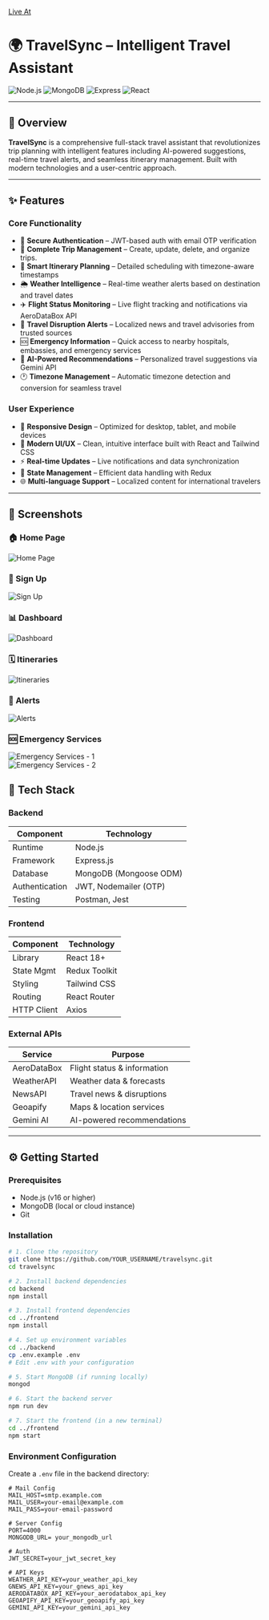 [Live At](https://travel-sync-mu.vercel.app/)

# 🌍 TravelSync – Intelligent Travel Assistant

![Node.js](https://img.shields.io/badge/Node.js-Backend-green?logo=node.js)
![MongoDB](https://img.shields.io/badge/MongoDB-Database-brightgreen?logo=mongodb)
![Express](https://img.shields.io/badge/Express.js-Web%20Framework-lightgrey?logo=express)
![React](https://img.shields.io/badge/React-Frontend-blue?logo=react)

---

## 🚀 Overview

**TravelSync** is a comprehensive full-stack travel assistant that revolutionizes trip planning with intelligent features including AI-powered suggestions, real-time travel alerts, and seamless itinerary management. Built with modern technologies and a user-centric approach.

---

## ✨ Features

### Core Functionality
- 🔐 **Secure Authentication** – JWT-based auth with email OTP verification
- 🛫 **Complete Trip Management** – Create, update, delete, and organize trips.
- 📅 **Smart Itinerary Planning** – Detailed scheduling with timezone-aware timestamps
- 🌦️ **Weather Intelligence** – Real-time weather alerts based on destination and travel dates
- ✈️ **Flight Status Monitoring** – Live flight tracking and notifications via AeroDataBox API
- 📰 **Travel Disruption Alerts** – Localized news and travel advisories from trusted sources
- 🆘 **Emergency Information** – Quick access to nearby hospitals, embassies, and emergency services
- 🧠 **AI-Powered Recommendations** – Personalized travel suggestions via Gemini API
- 🕐 **Timezone Management** – Automatic timezone detection and conversion for seamless travel

### User Experience
- 📱 **Responsive Design** – Optimized for desktop, tablet, and mobile devices
- 🎨 **Modern UI/UX** – Clean, intuitive interface built with React and Tailwind CSS
- ⚡ **Real-time Updates** – Live notifications and data synchronization
- 🔄 **State Management** – Efficient data handling with Redux
- 🌐 **Multi-language Support** – Localized content for international travelers

---

## 📸 Screenshots

### 🏠 Home Page
![Home Page](https://github.com/user-attachments/assets/05ecf248-236c-4c10-8477-d5f4ca11253c)

### 🔐 Sign Up
![Sign Up](https://github.com/user-attachments/assets/50abd369-71e9-4c86-a887-11e0dc2d42e9)

### 📊 Dashboard
![Dashboard](https://github.com/user-attachments/assets/1c4566c5-d61f-40c6-a7d8-dc7e9403a152)

### 🗓️ Itineraries
![Itineraries](https://github.com/user-attachments/assets/d5d60291-ecbc-4fe7-9919-4d4709e2e86b)

### 🚨 Alerts
![Alerts](https://github.com/user-attachments/assets/b9222917-4320-48f6-9b49-08762d58fe0b)

### 🆘 Emergency Services
![Emergency Services - 1](https://github.com/user-attachments/assets/1941d8af-0b04-413d-a563-bba076d82af9)  
![Emergency Services - 2](https://github.com/user-attachments/assets/dc613bc2-1107-4498-9eaf-54b6cd2efea5)






## 🧱 Tech Stack

### Backend
| Component     | Technology                    |
|---------------|-------------------------------|
| Runtime       | Node.js                       |
| Framework     | Express.js                    |
| Database      | MongoDB (Mongoose ODM)        |
| Authentication| JWT, Nodemailer (OTP)         |
| Testing       | Postman, Jest                 |

### Frontend
| Component     | Technology                    |
|---------------|-------------------------------|
| Library       | React 18+                     |
| State Mgmt    | Redux Toolkit                 |
| Styling       | Tailwind CSS                  |
| Routing       | React Router                  |
| HTTP Client   | Axios                         |

### External APIs
| Service       | Purpose                       |
|---------------|-------------------------------|
| AeroDataBox   | Flight status & information   |
| WeatherAPI    | Weather data & forecasts      |
| NewsAPI       | Travel news & disruptions     |
| Geoapify      | Maps & location services      |
| Gemini AI     | AI-powered recommendations    |

---

## ⚙️ Getting Started

### Prerequisites
- Node.js (v16 or higher)
- MongoDB (local or cloud instance)
- Git

### Installation

```bash
# 1. Clone the repository
git clone https://github.com/YOUR_USERNAME/travelsync.git
cd travelsync

# 2. Install backend dependencies
cd backend
npm install

# 3. Install frontend dependencies
cd ../frontend
npm install

# 4. Set up environment variables
cd ../backend
cp .env.example .env
# Edit .env with your configuration

# 5. Start MongoDB (if running locally)
mongod

# 6. Start the backend server
npm run dev

# 7. Start the frontend (in a new terminal)
cd ../frontend
npm start
```

### Environment Configuration

Create a `.env` file in the backend directory:

```env
# Mail Config
MAIL_HOST=smtp.example.com
MAIL_USER=your-email@example.com
MAIL_PASS=your-email-password

# Server Config
PORT=4000
MONGODB_URL= your_mongodb_url

# Auth
JWT_SECRET=your_jwt_secret_key

# API Keys
WEATHER_API_KEY=your_weather_api_key
GNEWS_API_KEY=your_gnews_api_key
AERODATABOX_API_KEY=your_aerodatabox_api_key
GEOAPIFY_API_KEY=your_geoapify_api_key
GEMINI_API_KEY=your_gemini_api_key


```
